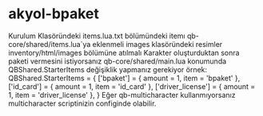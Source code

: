 # akyol-bpaket
Kurulum
Klasöründeki items.lua.txt bölümündeki itemı qb-core/shared/items.lua`ya eklenmeli
images klasöründeki resimler inventory/html/images bölümüne atılmalı
Karakter oluşturduktan sonra paketi vermesini istiyorsanız qb-core/shared/main.lua konumunda QBShared.StarterItems değişiklik yapmanız gerekiyor örnek:
QBShared.StarterItems = {
    ['bpaket'] = { amount = 1, item = 'bpaket' },
    ['id_card'] = { amount = 1, item = 'id_card' },
    ['driver_license'] = { amount = 1, item = 'driver_license' },
}
Eğer qb-multicharacter kullanmıyorsanız multicharacter scriptinizin configinde olabilir.
